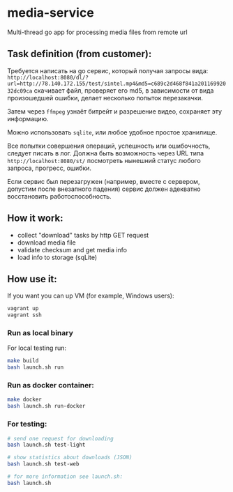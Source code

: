 # media-service

Multi-thread go app for processing media files from remote url

## Task definition (from customer):

Требуется написать на go сервис, который получая запросы вида: `http://localhost:8080/dl/?url=http://78.140.172.155/test/sintel.mp4&md5=c689c2d468f841a20116992032dc09ca` скачивает файл, проверяет его md5, в зависимости от вида произошедшей ошибки, делает несколько попыток перезакачки.

Затем через `ffmpeg` узнаёт битрейт и разрешение видео, сохраняет эту информацию.

Можно использовать `sqlite`, или любое удобное простое хранилище.

Все попытки совершения операций, успешность или ошибочность, следует писать в лог. Должна быть возможность через URL типа `http://localhost:8080/st/` посмотреть нынешний статус любого запроса, прогресс, ошибки.

Если сервис был перезагружен (например, вместе с сервером, допустим после внезапного падения) сервис должен адекватно восстановить работоспособность.

## How it work:

- collect "download" tasks by http GET request
- download media file
- validate checksum and get media info
- load info to storage (sqLite)

## How use it:

If you want you can up VM (for example, Windows users):
```bash 
vagrant up
vagrant ssh
```

### Run as local binary

For local testing run:
```bash 
make build
bash launch.sh run
```

### Run as docker container:
```bash
make docker
bash launch.sh run-docker
```

### For testing:
```bash
# send one request for downloading
bash launch.sh test-light

# show statistics about downloads (JSON)
bash launch.sh test-web

# for more information see launch.sh:
bash launch.sh
```
